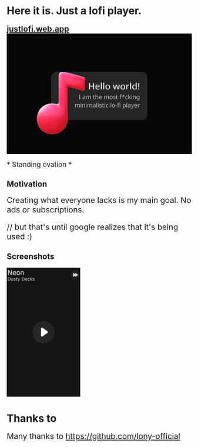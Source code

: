 # Here it is. Just a lofi player. 


<b><a href="https://justlofi.web.app/" style="font-size: 16pt;">justlofi.web.app</a></b>
<img src="justlofi\icons\preview_hello.png" alt="hello preview"/>
<br>
<div style="font-size: 14pt;"> * Standing ovation *</div>

## Motivation
<div style="font-size: 16pt;">
Creating what everyone lacks is my main goal. No ads or subscriptions.

// but that's until google realizes that it's being used :)
</div>

## Screenshots
<img src="justlofi\icons\screenshot_1.png" alt="screen 1" width="200"/>

#  Thanks to
<div style="font-size: 16pt;">
Many thanks to <a href="https://github.com/lony-official">https://github.com/lony-official</a>
</div>